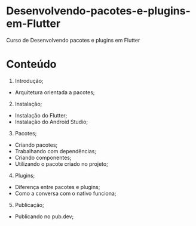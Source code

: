 # Desenvolvendo-pacotes-e-plugins-em-Flutter

Curso de Desenvolvendo pacotes e plugins em Flutter

# Conteúdo

1. Introdução;

- Arquitetura orientada a pacotes;

2. Instalação;

- Instalação do Flutter;
- Instalação do Android Studio;

3. Pacotes;

- Criando pacotes;
- Trabalhando com dependências;
- Criando componentes;
- Utilizando o pacote criado no projeto;

4. Plugins;

- Diferença entre pacotes e plugins;
- Como a conversa com o nativo funciona;

5. Publicação;

- Publicando no pub.dev;
